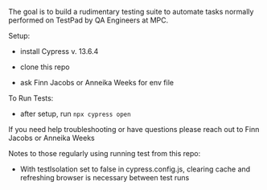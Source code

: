 The goal is to build a rudimentary testing suite to automate tasks normally performed on TestPad by QA Engineers at MPC.


Setup:

- install Cypress v. 13.6.4

- clone this repo

- ask Finn Jacobs or Anneika Weeks for env file


To Run Tests:

- after setup, run `npx cypress open`


If you need help troubleshooting or have questions please reach out to Finn Jacobs or Anneika Weeks


Notes to those regularly using running test from this repo:

- With testIsolation set to false in cypress.config.js, clearing cache and refreshing browser is necessary between test runs